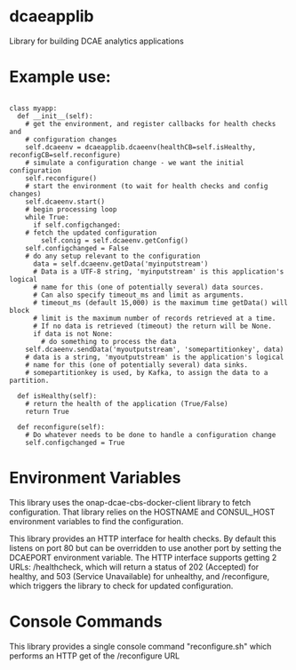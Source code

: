 # dcaeapplib

Library for building DCAE analytics applications

# Example use:

```

class myapp:
  def __init__(self):
    # get the environment, and register callbacks for health checks and
    # configuration changes
    self.dcaeenv = dcaeapplib.dcaeenv(healthCB=self.isHealthy, reconfigCB=self.reconfigure)
    # simulate a configuration change - we want the initial configuration
    self.reconfigure()
    # start the environment (to wait for health checks and config changes)
    self.dcaeenv.start()
    # begin processing loop
    while True:
      if self.configchanged:
	# fetch the updated configuration
        self.conig = self.dcaeenv.getConfig()
	self.configchanged = False
	# do any setup relevant to the configuration
      data = self.dcaeenv.getData('myinputstream')
      # Data is a UTF-8 string, 'myinputstream' is this application's logical
      # name for this (one of potentially several) data sources.
      # Can also specify timeout_ms and limit as arguments.
      # timeout_ms (default 15,000) is the maximum time getData() will block
      # limit is the maximum number of records retrieved at a time.
      # If no data is retrieved (timeout) the return will be None.
      if data is not None:
        # do something to process the data
	self.dcaeenv.sendData('myoutputstream', 'somepartitionkey', data)
	# data is a string, 'myoutputstream' is the application's logical
	# name for this (one of potentially several) data sinks.
	# somepartitionkey is used, by Kafka, to assign the data to a partition.

  def isHealthy(self):
    # return the health of the application (True/False)
    return True

  def reconfigure(self):
    # Do whatever needs to be done to handle a configuration change
    self.configchanged = True
```

# Environment Variables

This library uses the onap-dcae-cbs-docker-client library to fetch
configuration.  That library relies on the HOSTNAME and CONSUL_HOST
environment variables to find the configuration.

This library provides an HTTP interface for health checks.  By default this
listens on port 80 but can be overridden to use another port by setting the
DCAEPORT environment variable.  The HTTP interface supports getting 2 URLs:
/healthcheck, which will return a status of 202 (Accepted) for healthy,
and 503 (Service Unavailable) for unhealthy, and /reconfigure, which triggers
the library to check for updated configuration.

# Console Commands

This library provides a single console command "reconfigure.sh" which
performs an HTTP get of the /reconfigure URL
